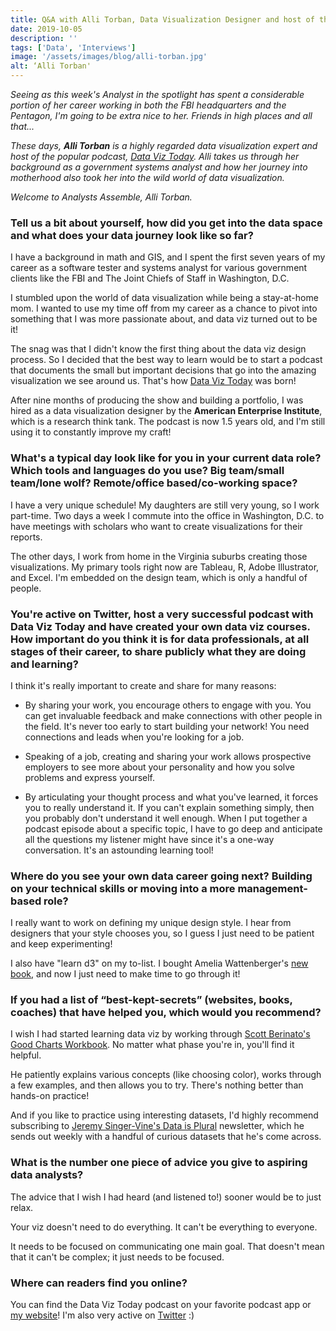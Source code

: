 ```yaml
---
title: Q&A with Alli Torban, Data Visualization Designer and host of the Data Viz Today podcast
date: 2019-10-05
description: ''
tags: ['Data', 'Interviews']
image: '/assets/images/blog/alli-torban.jpg'
alt: ‘Alli Torban'
---
```

_Seeing as this week's Analyst in the spotlight has spent a considerable portion of her career working in both the FBI headquarters and the Pentagon, I'm going to be extra nice to her. Friends in high places and all that..._

_These days, **Alli Torban** is a highly regarded data visualization expert and host of the  popular podcast, [Data Viz Today](http://www.dataviztoday.com/). Alli takes us through her background as a government systems analyst and how her journey into motherhood also took her into the wild world of data visualization._

_Welcome to Analysts Assemble, Alli Torban._

### Tell us a bit about yourself, how did you get into the data space and what does your data journey look like so far?

I have a background in math and GIS, and I spent the first seven years of my career as a software tester and systems analyst for various government clients like the FBI and The Joint Chiefs of Staff in Washington, D.C. 

I stumbled upon the world of data visualization while being a stay-at-home mom. I wanted to use my time off from my career as a chance to pivot into something that I was more passionate about, and data viz turned out to be it!

The snag was that I didn't know the first thing about the data viz design process. So I decided that the best way to learn would be to start a podcast that documents the small but important decisions that go into the amazing visualization we see around us. That's how [Data Viz Today](http://www.dataviztoday.com/) was born!

After nine months of producing the show and building a portfolio, I was hired as a data visualization designer by the **American Enterprise Institute**, which is a research think tank. The podcast is now 1.5 years old, and I'm still using it to constantly improve my craft!

### What's a typical day look like for you in your current data role? Which tools and languages do you use? Big team/small team/lone wolf? Remote/office based/co-working space?

I have a very unique schedule! My daughters are still very young, so I work part-time. Two days a week I commute into the office in Washington, D.C. to have meetings with scholars who want to create visualizations for their reports.

The other days, I work from home in the Virginia suburbs creating those visualizations. My primary tools right now are Tableau, R, Adobe Illustrator, and Excel. I'm embedded on the design team, which is only a handful of people.

### You're active on Twitter, host a very successful podcast with Data Viz Today and have created your own data viz courses. How important do you think it is for data professionals, at all stages of their career, to share publicly what they are doing and learning?

I think it's really important to create and share for many reasons:

- By sharing your work, you encourage others to engage with you. You can get invaluable feedback and make connections with other people in the field. It's never too early to start building your network! You need connections and leads when you're looking for a job.

- Speaking of a job, creating and sharing your work allows prospective employers to see more about your personality and how you solve problems and express yourself.

- By articulating your thought process and what you've learned, it forces you to really understand it. If you can't explain something simply, then you probably don't understand it well enough. When I put together a podcast episode about a specific topic, I have to go deep and anticipate all the questions my listener might have since it's a one-way conversation. It's an astounding learning tool!

### Where do you see your own data career going next? Building on your technical skills or moving into a more management-based role?

I really want to work on defining my unique design style. I hear from designers that your style chooses you, so I guess I just need to be patient and keep experimenting! 

I also have "learn d3" on my to-list. I bought Amelia Wattenberger's [new book](https://www.newline.co/fullstack-d3), and now I just need to make time to go through it!

### If you had a list of “best-kept-secrets” (websites, books, coaches) that have helped you, which would you recommend?

I wish I had started learning data viz by working through [Scott Berinato's Good Charts Workbook](https://dataviztoday.com/resources/#workbook). No matter what phase you're in, you'll find it helpful.

He patiently explains various concepts (like choosing color), works through a few examples, and then allows you to try. There's nothing better than hands-on practice!

And if you like to practice using interesting datasets, I'd highly recommend subscribing to [Jeremy Singer-Vine's Data is Plural](https://tinyletter.com/data-is-plural) newsletter, which he sends out weekly with a handful of curious datasets that he's come across.

### What is the number one piece of advice you give to aspiring data analysts?

The advice that I wish I had heard (and listened to!) sooner would be to just relax.

Your viz doesn't need to do everything. It can't be everything to everyone.

It needs to be focused on communicating one main goal. That doesn't mean that it can't be complex; it just needs to be focused.

### Where can readers find you online?

You can find the Data Viz Today podcast on your favorite podcast app or [my website](http://www.dataviztoday.com/)! I'm also very active on [Twitter](https://twitter.com/AlliTorban) :)